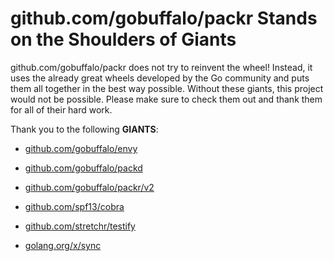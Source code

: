 # github.com/gobuffalo/packr Stands on the Shoulders of Giants

github.com/gobuffalo/packr does not try to reinvent the wheel! Instead, it uses
the already great wheels developed by the Go community and puts them all
together in the best way possible. Without these giants, this project would not
be possible. Please make sure to check them out and thank them for all of their
hard work.

Thank you to the following **GIANTS**:

- [github.com/gobuffalo/envy](https://godoc.org/github.com/gobuffalo/envy)

- [github.com/gobuffalo/packd](https://godoc.org/github.com/gobuffalo/packd)

- [github.com/gobuffalo/packr/v2](https://godoc.org/github.com/gobuffalo/packr/v2)

- [github.com/spf13/cobra](https://godoc.org/github.com/spf13/cobra)

- [github.com/stretchr/testify](https://godoc.org/github.com/stretchr/testify)

- [golang.org/x/sync](https://godoc.org/golang.org/x/sync)
